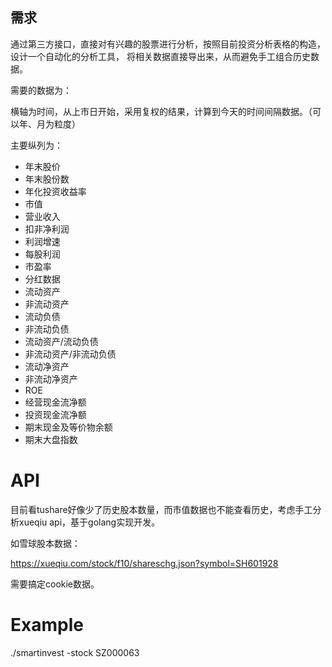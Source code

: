 ## 需求

通过第三方接口，直接对有兴趣的股票进行分析，按照目前投资分析表格的构造，设计一个自动化的分析工具，
将相关数据直接导出来，从而避免手工组合历史数据。

需要的数据为：

横轴为时间，从上市日开始，采用复权的结果，计算到今天的时间间隔数据。（可以年、月为粒度）

主要纵列为：
  * 年末股价
  * 年末股份数
  * 年化投资收益率
  * 市值
  * 营业收入
  * 扣非净利润
  * 利润增速
  * 每股利润
  * 市盈率
  * 分红数据
  * 流动资产
  * 非流动资产
  * 流动负债
  * 非流动负债
  * 流动资产/流动负债
  * 非流动资产/非流动负债
  * 流动净资产
  * 非流动净资产
  * ROE
  * 经营现金流净额
  * 投资现金流净额
  * 期末现金及等价物余额
  * 期末大盘指数

# API

目前看tushare好像少了历史股本数量，而市值数据也不能查看历史，考虑手工分析xueqiu api，基于golang实现开发。

如雪球股本数据：

https://xueqiu.com/stock/f10/shareschg.json?symbol=SH601928

需要搞定cookie数据。

# Example

./smartinvest -stock SZ000063
